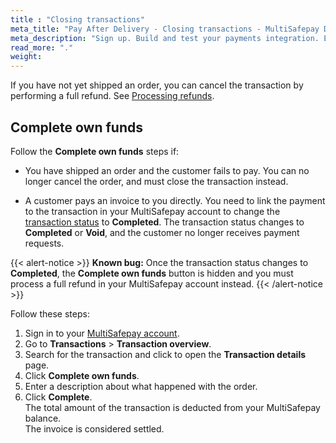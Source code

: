 ```yaml
---
title : "Closing transactions"
meta_title: "Pay After Delivery - Closing transactions - MultiSafepay Docs"
meta_description: "Sign up. Build and test your payments integration. Explore our products and services. Use our API reference, SDKs, and wrappers. Get support."
read_more: "."
weight: 
---
```


If you have not yet shipped an order, you can cancel the transaction by performing a full refund. See [Processing refunds](/payments/methods/billing-suite/pay-after-delivery/faq/processing-refunds/).

## Complete own funds

Follow the **Complete own funds** steps if:

- You have shipped an order and the customer fails to pay. You can no longer cancel the order, and must close the transaction instead.

- A customer pays an invoice to you directly. You need to link the payment to the transaction in your MultiSafepay account to change the [transaction status](/payments/multisafepay-statuses/) to **Completed**. The transaction status changes to **Completed** or **Void**, and the customer no longer receives payment requests. 

{{< alert-notice >}} **Known bug:** Once the transaction status changes to **Completed**, the **Complete own funds** button is hidden and you must process a full refund in your MultiSafepay account instead. {{< /alert-notice >}}

Follow these steps:

1. Sign in to your [MultiSafepay account](https://merchant.multisafepay.com).
2. Go to **Transactions** > **Transaction overview**.
3. Search for the transaction and click to open the **Transaction details** page.
4. Click **Complete own funds**. 
5. Enter a description about what happened with the order. 
6. Click **Complete**.  
    The total amount of the transaction is deducted from your MultiSafepay balance.  
    The invoice is considered settled.



